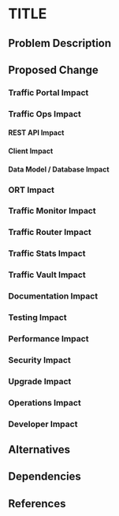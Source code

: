 <!--
Licensed to the Apache Software Foundation (ASF) under one
or more contributor license agreements.  See the NOTICE file
distributed with this work for additional information
regarding copyright ownership.  The ASF licenses this file
to you under the Apache License, Version 2.0 (the
"License"); you may not use this file except in compliance
with the License.  You may obtain a copy of the License at

    http://www.apache.org/licenses/LICENSE-2.0

Unless required by applicable law or agreed to in writing,
software distributed under the License is distributed on an
"AS IS" BASIS, WITHOUT WARRANTIES OR CONDITIONS OF ANY
KIND, either express or implied.  See the License for the
specific language governing permissions and limitations
under the License.
-->
# TITLE <!-- a concise title for the new feature this blueprint will describe -->

## Problem Description
<!--
*What* is being asked for?
*Why* is this necessary?
*How* will this be used?
-->

## Proposed Change
<!--
*How* will this be implemented (at a high level)?
-->

### Traffic Portal Impact
<!--
*How* will this impact Traffic Portal?
What new UI changes will be required?
Will entirely new pages/views be necessary?
Will a new field be added to an existing form?
How will the user interact with the new UI changes?
-->

### Traffic Ops Impact
<!--
*How* will this impact Traffic Ops (at a high level)?
-->

#### REST API Impact
<!--
*How* will this impact the Traffic Ops REST API?

What new endpoints will be required?
How will existing endpoints be changed?
What will the requests and responses look like?
What fields are required or optional?
What are the defaults for optional fields?
What are the validation constraints?
-->

#### Client Impact
<!--
*How* will this impact Traffic Ops REST API clients (Go, Python, Java)?

If new endpoints are required, will corresponding client methods be added?
-->

#### Data Model / Database Impact
<!--
*How* will this impact the Traffic Ops data model?
*How* will this impact the Traffic Ops database schema?

What changes to the lib/go-tc structs will be required?
What new tables and columns will be required?
How will existing tables and columns be changed?
What are the column data types and modifiers?
What are the FK references and constraints?
-->

### ORT Impact
<!--
*How* will this impact ORT?
-->

### Traffic Monitor Impact
<!--
*How* will this impact Traffic Monitor?

Will new profile parameters be required?
-->

### Traffic Router Impact
<!--
*How* will this impact Traffic Router?

Will new profile parameters be required?
How will the CRConfig be changed?
How will changes in Traffic Ops data be reflected in the CRConfig?
Will Traffic Router remain backwards-compatible with old CRConfigs?
Will old Traffic Routers remain forwards-compatible with new CRConfigs?
-->

### Traffic Stats Impact
<!--
*How* will this impact Traffic Stats?
-->

### Traffic Vault Impact
<!--
*How* will this impact Traffic Vault?

Will there be any new data stored in or removed from Riak?
Will there be any changes to the Riak requests and responses?
-->

### Documentation Impact
<!--
*How* will this impact the documentation?

What new documentation will be required?
What existing documentation will need to be updated?
-->

### Testing Impact
<!--
*How* will this impact testing?

What is the high-level test plan?
How should this be tested?
Can this be tested within the existing test frameworks?
How should the existing frameworks be enhanced in order to test this properly?
-->

### Performance Impact
<!--
*How* will this impact performance?

Are the changes expected to improve performance in any way?
Is there anything particularly CPU, network, or storage-intensive to be aware of?
What are the known bottlenecks to be aware of that may need to be addressed?
-->

### Security Impact
<!--
*How* will this impact overall security?

Are there any security risks to be aware of?
What privilege level is required for these changes?
Do these changes increase the attack surface (e.g. new untrusted input)?
How will untrusted input be validated?
If these changes are used maliciously or improperly, what could go wrong?
Will these changes adhere to multi-tenancy?
Will data be protected in transit (e.g. via HTTPS or TLS)?
Will these changes require sensitive data that should be encrypted at rest?
Will these changes require handling of any secrets?
Will new SQL queries properly use parameter binding?
-->

### Upgrade Impact
<!--
*How* will this impact the upgrade of an existing system?

Will a database migration be required?
Do the various components need to be upgraded in a specific order?
Will this affect the ability to rollback an upgrade?
Are there any special steps to be followed before an upgrade can be done?
Are there any special steps to be followed during the upgrade?
Are there any special steps to be followed after the upgrade is complete?
-->

### Operations Impact
<!--
*How* will this impact overall operation of the system?

Will the changes make it harder to operate the system?
Will the changes introduce new configuration that will need to be managed?
Can the changes be easily automated?
Do the changes have known limitations or risks that operators should be made aware of?
Will the changes introduce new steps to be followed for existing operations?
-->

### Developer Impact
<!--
*How* will this impact other developers?

Will it make it easier to set up a development environment?
Will it make the code easier to maintain?
What do other developers need to know about these changes?
Are the changes straightforward, or will new developer instructions be necessary?
-->

## Alternatives
<!--
What are some of the alternative solutions for this problem?
What are the pros and cons of each approach?
What design trade-offs were made and why?
-->

## Dependencies
<!--
Are there any significant new dependencies that will be required?
How were the dependencies assessed and chosen?
How will the new dependencies be managed?
Are the dependencies required at build-time, run-time, or both?
-->

## References
<!--
Include any references to external links here.
-->
